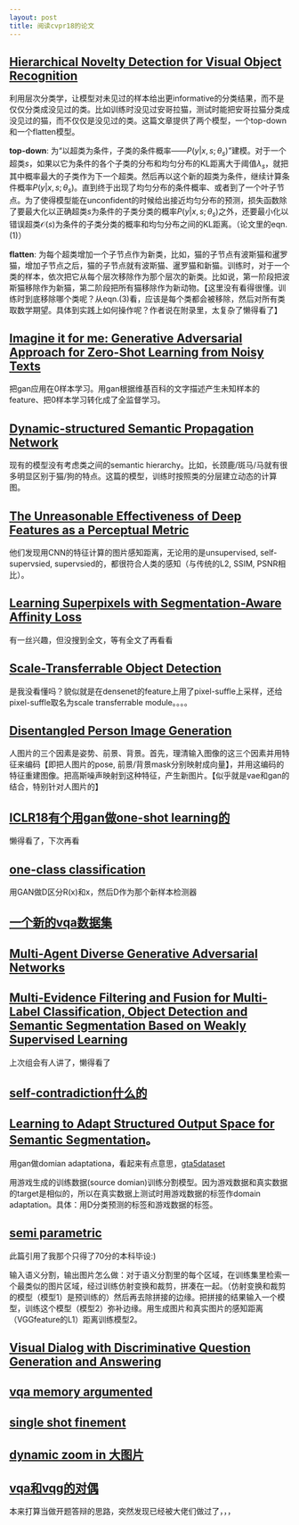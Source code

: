 ```yaml
---
layout: post
title: 阅读cvpr18的论文
---
```

## [Hierarchical Novelty Detection for Visual Object Recognition](https://arxiv.org/pdf/1804.00722.pdf)
利用层次分类学，让模型对未见过的样本给出更informative的分类结果，而不是仅仅分类成没见过的类。比如训练时没见过安哥拉猫，测试时能把安哥拉猫分类成没见过的猫，而不仅仅是没见过的类。这篇文章提供了两个模型，一个top-down和一个flatten模型。

__top-down__: 为“以超类为条件，子类的条件概率——$P(y|x, s; \theta_s)$”建模。对于一个超类$s$，如果以它为条件的各个子类的分布和均匀分布的KL距离大于阈值$\lambda_s$，就把其中概率最大的子类作为下一个超类。然后再以这个新的超类为条件，继续计算条件概率$P(y|x, s;\theta_s)$。直到终于出现了均匀分布的条件概率、或者到了一个叶子节点。为了使得模型能在unconfident的时候给出接近均匀分布的预测，损失函数除了要最大化以正确超类$s$为条件的子类分类的概率$P(y|x,s;\theta_s)$之外，还要最小化以错误超类$\mathcal{O}(s)$为条件的子类分类的概率和均匀分布之间的KL距离。（论文里的eqn.(1)）

__flatten__: 为每个超类增加一个子节点作为新类，比如，猫的子节点有波斯猫和暹罗猫，增加子节点之后，猫的子节点就有波斯猫、暹罗猫和新猫。训练时，对于一个类的样本，依次把它从每个层次移除作为那个层次的新类。比如说，第一阶段把波斯猫移除作为新猫，第二阶段把所有猫移除作为新动物。【这里没有看得很懂。训练时到底移除哪个类呢？从eqn.(3)看，应该是每个类都会被移除，然后对所有类取数学期望。具体到实践上如何操作呢？作者说在附录里，太复杂了懒得看了】

## [Imagine it for me: Generative Adversarial Approach for Zero-Shot Learning from Noisy Texts](https://arxiv.org/pdf/1712.01381.pdf)
把gan应用在0样本学习。用gan根据维基百科的文字描述产生未知样本的feature、把0样本学习转化成了全监督学习。

## [Dynamic-structured Semantic Propagation Network](https://arxiv.org/pdf/1803.06067.pdf)
现有的模型没有考虑类之间的semantic hierarchy。比如，长颈鹿/斑马/马就有很多明显区别于猫/狗的特点。这篇的模型，训练时按照类的分层建立动态的计算图。

## [The Unreasonable Effectiveness of Deep Features as a Perceptual Metric](https://arxiv.org/pdf/1801.03924.pdf)
他们发现用CNN的特征计算的图片感知距离，无论用的是unsupervised, self-supervsied, supervsied的，都很符合人类的感知（与传统的L2, SSIM, PSNR相比）。

## [Learning Superpixels with Segmentation-Aware Affinity Loss](https://sites.google.com/site/wctu1009/cvpr18_superpixel)
有一丝兴趣，但没搜到全文，等有全文了再看看

## [Scale-Transferrable Object Detection](https://pan.baidu.com/s/1i6Yjvpz)
是我没看懂吗？貌似就是在densenet的feature上用了pixel-suffle上采样，还给pixel-suffle取名为scale transferrable module。。。。

## [Disentangled Person Image Generation](https://arxiv.org/pdf/1712.02621.pdf)
人图片的三个因素是姿势、前景、背景。首先，理清输入图像的这三个因素并用特征来编码【即把人图片的pose, 前景/背景mask分别映射成向量】，并用这编码的特征重建图像。把高斯噪声映射到这种特征，产生新图片。【似乎就是vae和gan的结合，特别针对人图片的】

## [ICLR18有个用gan做one-shot learning的](https://openreview.net/pdf?id=S1Auv-WRZ)
懒得看了，下次再看

## [one-class classification](https://arxiv.org/pdf/1802.09088.pdf)
用GAN做D区分R(x)和x，然后D作为那个新样本检测器

## [一个新的vqa数据集](https://arxiv.org/abs/1801.08163)

## [Multi-Agent Diverse Generative Adversarial Networks](https://arxiv.org/abs/1704.02906)

## [Multi-Evidence Filtering and Fusion for Multi-Label Classification, Object Detection and Semantic Segmentation Based on Weakly Supervised Learning](https://arxiv.org/abs/1802.09129)
上次组会有人讲了，懒得看了

## [self-contradiction什么的](https://arxiv.org/abs/1604.05132)

## [Learning to Adapt Structured Output Space for Semantic Segmentation](https://arxiv.org/abs/1802.10349)。
用gan做domian adaptationa，看起来有点意思，[gta5dataset](https://download.visinf.tu-darmstadt.de/data/from_games/index.html)

用游戏生成的训练数据(source domian)训练分割模型。因为游戏数据和真实数据的target是相似的，所以在真实数据上测试时用游戏数据的标签作domain adaptation。具体：用D分类预测的标签和游戏数据的标签。

## [semi parametric](http://vladlen.info/papers/SIMS.pdf)
此篇引用了我那个只得了70分的本科毕设:)

输入语义分割，输出图片怎么做：对于语义分割里的每个区域，在训练集里检索一个最类似的图片区域，经过训练仿射变换和裁剪，拼凑在一起。（仿射变换和裁剪的模型（模型1）是预训练的）然后再去除拼接的边缘。把拼接的结果输入一个模型，训练这个模型（模型2）弥补边缘。用生成图片和真实图片的感知距离（VGGfeature的L1）距离训练模型2。

## [Visual Dialog with Discriminative Question Generation and Answering](https://arxiv.org/pdf/1803.11186.pdf)

## [vqa memory argumented](https://arxiv.org/abs/1707.04968)

## [single shot finement](https://arxiv.org/abs/1711.06897)

## [dynamic zoom in 大图片](https://arxiv.org/abs/1711.05187)

## [vqa和vqg的对偶](http://cvboy.com/pdf/publications/cvpr2018_iqan.pdf)
本来打算当做开题答辩的思路，突然发现已经被大佬们做过了，，，
